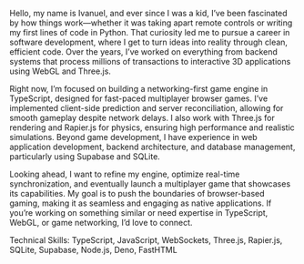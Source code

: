Hello, my name is Ivanuel, and ever since I was a kid, I’ve been fascinated by how things work—whether it was taking apart remote controls or writing my first lines of code in Python. That curiosity led me to pursue a career in software development, where I get to turn ideas into reality through clean, efficient code. Over the years, I’ve worked on everything from backend systems that process millions of transactions to interactive 3D applications using WebGL and Three.js.

Right now, I’m focused on building a networking-first game engine in TypeScript, designed for fast-paced multiplayer browser games. I’ve implemented client-side prediction and server reconciliation, allowing for smooth gameplay despite network delays. I also work with Three.js for rendering and Rapier.js for physics, ensuring high performance and realistic simulations. Beyond game development, I have experience in web application development, backend architecture, and database management, particularly using Supabase and SQLite.

Looking ahead, I want to refine my engine, optimize real-time synchronization, and eventually launch a multiplayer game that showcases its capabilities. My goal is to push the boundaries of browser-based gaming, making it as seamless and engaging as native applications. If you’re working on something similar or need expertise in TypeScript, WebGL, or game networking, I’d love to connect.

Technical Skills: TypeScript, JavaScript, WebSockets, Three.js, Rapier.js, SQLite, Supabase, Node.js, Deno, FastHTML
